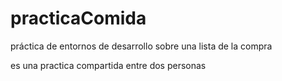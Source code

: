 # practicaComida
práctica de entornos de desarrollo sobre una lista de la compra


es una practica compartida entre dos personas
